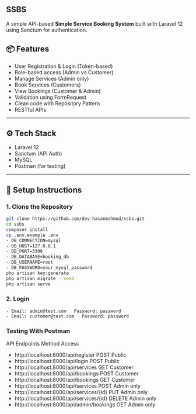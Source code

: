 ## SSBS

A simple API-based **Simple Service Booking System** built with Laravel 12 using Sanctum for authentication.

## 📦 Features

- User Registration & Login (Token-based)
- Role-based access (Admin vs Customer)
- Manage Services (Admin only)
- Book Services (Customers)
- View Bookings (Customer & Admin)
- Validation using FormRequest
- Clean code with Repository Pattern
- RESTful APIs

---

## ⚙️ Tech Stack

- Laravel 12
- Sanctum (API Auth)
- MySQL
- Postman (for testing)

---

## 🚀 Setup Instructions

### 1. Clone the Repository

```bash
git clone https://github.com/dev-hasanmahmud/ssbs.git
cd ssbs
composer install
cp .env.example .env
- DB_CONNECTION=mysql
- DB_HOST=127.0.0.1
- DB_PORT=3306
- DB_DATABASE=booking_db
- DB_USERNAME=root
- DB_PASSWORD=your_mysql_password
php artisan key:generate
php artisan migrate --seed
php artisan serve
```
### 2. Login
	- Email: admin@test.com   Password: password
	- Email: customer@test.com   Password: password


### Testing With Postman
API Endpoints	                   					   Method	Access
- http://localhost:8000/api/register					POST	Public
- http://localhost:8000/api/login						POST	Public
- http://localhost:8000/api/services					GET		Customer
- http://localhost:8000/api/bookings					POST	Customer
- http://localhost:8000/api/bookings					GET		Customer
- http://localhost:8000/api/services					POST	Admin only
- http://localhost:8000/api/services/{id}				PUT		Admin only
- http://localhost:8000/api/services/{id}				DELETE	Admin only
- http://localhost:8000/api/admin/bookings				GET		Admin only
